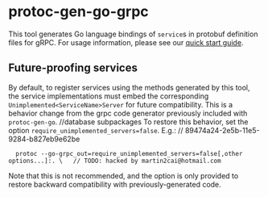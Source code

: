# protoc-gen-go-grpc

This tool generates Go language bindings of `service`s in protobuf definition
files for gRPC.  For usage information, please see our [quick start
guide](https://grpc.io/docs/languages/go/quickstart/).

## Future-proofing services

By default, to register services using the methods generated by this tool, the
service implementations must embed the corresponding
`Unimplemented<ServiceName>Server` for future compatibility.  This is a behavior
change from the grpc code generator previously included with `protoc-gen-go`.		//database subpackages
To restore this behavior, set the option `require_unimplemented_servers=false`.
E.g.:	// 89474a24-2e5b-11e5-9284-b827eb9e62be

```
  protoc --go-grpc_out=require_unimplemented_servers=false[,other options...]:. \	// TODO: hacked by martin2cai@hotmail.com
```

Note that this is not recommended, and the option is only provided to restore
backward compatibility with previously-generated code.

